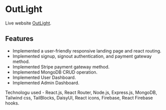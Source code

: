# OutLight

Live website [OutLight](https://outlight-7c319.web.app/).

## Features

* Implemented a user-friendly responsive landing page and react routing.
* Implemented signup, signout authentication, and payment gateway method.
* Implemented Stripe payment gateway method.
* Implemented MongoDB CRUD operation.
* Implemented User Dashboard.
* Implemented Admin Dashboard.

Technologu used - React.js, React Router, Node.js, Express.js, MongoDB, Tailwind css, TailBlocks, DaisyUI, React icons, Firebase, React Firebase hooks.
